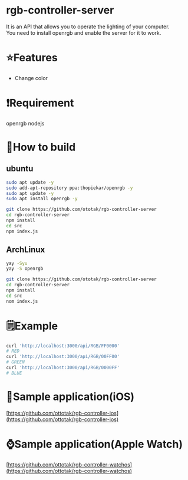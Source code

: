 # rgb-controller-server
It is an API that allows you to operate the lighting of your computer.  
You need to install openrgb and enable the server for it to work.
# ⭐Features
 - Change color
# ❗️Requirement
openrgb
nodejs
# 🔨How to build
## ubuntu
```bash
sudo apt update -y
sudo add-apt-repository ppa:thopiekar/openrgb -y
sudo apt update -y
sudo apt install openrgb -y

git clone https://github.com/ototak/rgb-controller-server
cd rgb-controller-server
npm install
cd src
npm index.js
```
## ArchLinux
```bash
yay -Syu
yay -S openrgb

git clone https://github.com/ototak/rgb-controller-server
cd rgb-controller-server
npm install
cd src
nom index.js
```
# 🗒Example
```bash
curl 'http://localhost:3000/api/RGB/FF0000'
# RED
curl 'http://localhost:3000/api/RGB/00FF00'
# GREEN
curl 'http://localhost:3000/api/RGB/0000FF'
# BLUE
```

# 📱Sample application(iOS)
 [https://github.com/ottotak/rgb-controller-ios](https://github.com/ottotak/rgb-controller-ios)
# ⌚️Sample application(Apple Watch)
 [https://github.com/ottotak/rgb-controller-watchos](https://github.com/ottotak/rgb-controller-watchos)
